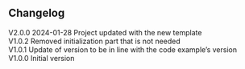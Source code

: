 ## Changelog  
V2.0.0 2024-01-28 Project updated with the new template  
V1.0.2 Removed initialization part that is not needed  
V1.0.1 Update of version to be in line with the code example’s version  
V1.0.0 Initial version  
